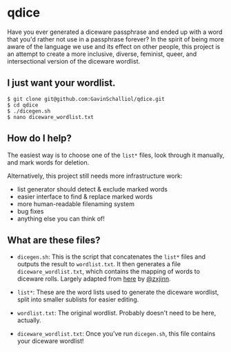# qdice
Have you ever generated a diceware passphrase and ended up with a word that you'd rather not use in a passphrase forever? In the spirit of being more aware of the language we use and its effect on other people, this project is an attempt to create a more inclusive, diverse, feminist, queer, and intersectional version of the diceware wordlist.

## I just want your wordlist.
```
$ git clone git@github.com:GavinSchalliol/qdice.git
$ cd qdice
$ ./dicegen.sh
$ nano diceware_wordlist.txt
```

## How do I help?
The easiest way is to choose one of the `list*` files, look through it manually, and mark words for deletion.

Alternatively, this project still needs more infrastructure work:
* list generator should detect & exclude marked words
* easier interface to find & replace marked words
* more human-readable filenaming system
* bug fixes
* anything else you can think of!

## What are these files?
* `dicegen.sh`: This is the script that concatenates the `list*` files and outputs the result to `wordlist.txt`. It then generates a file `diceware_wordlist.txt`, which contains the mapping of words to diceware rolls. Largely adapted from [here](https://gist.github.com/zxjinn/4463806) by [@zxjinn](https://github.com/zxjinn).

* `list*`: These are the word lists used to generate the diceware wordlist, split into smaller sublists for easier editing.

* `wordlist.txt`: The original wordlist. Probably doesn't need to be here, actually.

* `diceware_wordlist.txt`: Once you've run `dicegen.sh`, this file contains your diceware wordlist!
